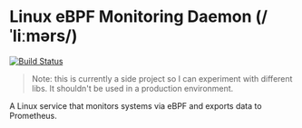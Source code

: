 # Linux eBPF Monitoring Daemon (/ˈliːmərs/)
[![Build Status](https://github.com/loshz/lemurs/workflows/CI/badge.svg)](https://github.com/loshz/lemurs/actions)

> Note: this is currently a side project so I can experiment with different libs. It shouldn't be used in a production environment.

A Linux service that monitors systems via eBPF and exports data to Prometheus.
